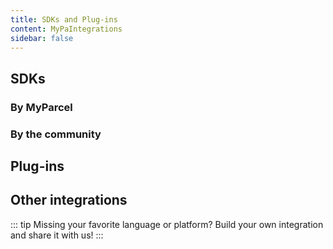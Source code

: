 ```yaml
---
title: SDKs and Plug-ins
content: MyPaIntegrations
sidebar: false
---
```


## SDKs

### By MyParcel

<Stack class="lg:grid-cols-4 md:grid-cols-3 grid-cols-2">
    <Integration name="PHP" type="sdk" repo="myparcelnl/sdk" url="/documentation/10.php-sdk" image="php.svg" classes="bg-[#787CB5]" />
    <Integration name="JavaScript/Node.js" type="sdk" repo="myparcelnl/js-sdk" url="/documentation/11.js-sdk" image="js.svg" classes="bg-[#F7DF1E]" />
</Stack>

### By the community

<Stack class="lg:grid-cols-4 md:grid-cols-3 grid-cols-2">
    <Integration name="C#/.net" type="sdk" repo="janssenr/MyParcelApi.Net" image="c-sharp.svg" />
    <Integration name="Ruby" type="sdk" repo="paypronl/myparcel" image="ruby.svg" classes="bg-[#F44336]" />
</Stack>

## Plug-ins

<Stack class="lg:grid-cols-4 md:grid-cols-3 grid-cols-2">
    <Integration name="WooCommerce (WordPress)" type="plugin" repo="myparcelnl/woocommerce" url="https://myparcelnl.github.io/woocommerce" image="woocommerce.svg" />
    <Integration name="Prestashop" type="plugin" repo="myparcelnl/prestashop" url="https://myparcelnl.github.io/prestashop" image="prestashop.svg" />
    <Integration name="Magento 1" type="plugin" repo="myparcelnl/magento1" url="https://myparcelnl.github.io/magento1" image="magento.svg" classes="bg-zinc-300" />
    <Integration name="Magento 2" type="plugin" repo="myparcelnl/magento2" url="https://myparcelnl.github.io/magento2" image="magento.svg" />
    <Integration name="Shopify" type="plugin" url="https://myparcelnl.github.io/shopify" image="shopify.svg" />
    <Integration name="Shopware" type="plugin" url="https://myparcelnl.github.io/shopware" image="shopware.svg" />
    <Integration name="Lightspeed" url="https://myparcelnl.github.io/lightspeed" image="lightspeed.svg" />
</Stack>

## Other integrations

<Stack class="lg:grid-cols-4 md:grid-cols-3 grid-cols-2">
    <Integration name="Amazon" url="https://myparcelnl.github.io/amazon" image="amazon.svg" />
    <Integration name="Exact Online" url="https://myparcelnl.github.io/exact-online" image="exact-online.svg" />
    <Integration name="CS-Cart" url="https://myparcelnl.github.io/cs-cart" image="cart.svg" />
    <Integration name="Opencart 2.2.x – 2.3.x" url="https://myparcelnl.github.io/opencart2_3" image="opencart.svg" classes="bg-sky-200" />
    <Integration name="Opencart 3" url="https://myparcelnl.github.io/opencart3" image="opencart.svg" classes="bg-sky-100" />
    <Integration name="Shoppagina" url="https://myparcelnl.github.io/shoppagina" image="shoppagina.svg" />
    <Integration name="Virtuemart 2 (Joomla)" url="https://myparcelnl.github.io/virtuemart" image="virtuemart.svg" classes="bg-zinc-300" />
    <Integration name="Virtuemart 3 (Joomla)" url="https://myparcelnl.github.io/virtuemart3" image="virtuemart.svg" />
    <Integration name="Google Chrome Extension" url="https://www.myparcel.nl/en/integrations/google-chrome-extensie/" image="chrome.svg" />
</Stack>

::: tip
Missing your favorite language or platform? Build your own integration and share it with us!
:::
